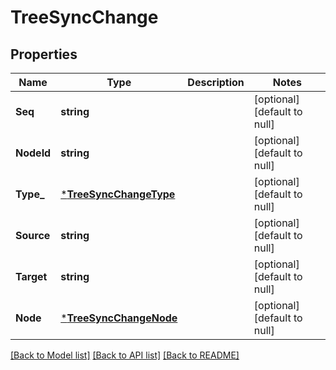 # TreeSyncChange

## Properties
Name | Type | Description | Notes
------------ | ------------- | ------------- | -------------
**Seq** | **string** |  | [optional] [default to null]
**NodeId** | **string** |  | [optional] [default to null]
**Type_** | [***TreeSyncChangeType**](treeSyncChangeType.md) |  | [optional] [default to null]
**Source** | **string** |  | [optional] [default to null]
**Target** | **string** |  | [optional] [default to null]
**Node** | [***TreeSyncChangeNode**](treeSyncChangeNode.md) |  | [optional] [default to null]

[[Back to Model list]](../../README.md#documentation-for-models) [[Back to API list]](../../README.md#documentation-for-api-endpoints) [[Back to README]](../../README.md)


